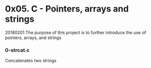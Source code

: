 # 0x05. C - Pointers, arrays and strings

20180201
The purpose of this project is to further introduce the use of pointers, arrays, and strings

### 0-strcat.c
Concatenates two strings


